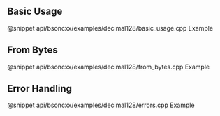 ## Basic Usage

@snippet api/bsoncxx/examples/decimal128/basic_usage.cpp Example

## From Bytes

@snippet api/bsoncxx/examples/decimal128/from_bytes.cpp Example

## Error Handling

@snippet api/bsoncxx/examples/decimal128/errors.cpp Example

